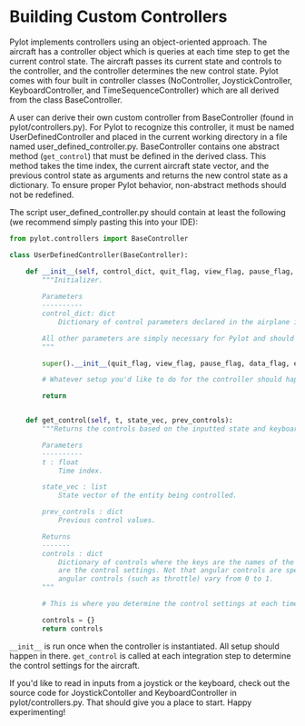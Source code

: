 # Building Custom Controllers

Pylot implements controllers using an object-oriented approach. The aircraft has a controller object which is queries at each time step to get the current control state. The aircraft passes its current state and controls to the controller, and the controller determines the new control state. Pylot comes with four built in controller classes (NoController, JoystickController, KeyboardController, and TimeSequenceController) which are all derived from the class BaseController.

A user can derive their own custom controller from BaseController (found in pylot/controllers.py). For Pylot to recognize this controller, it must be named UserDefinedController and placed in the current working directory in a file named user_defined_controller.py. BaseController contains one abstract method (```get_control```) that must be defined in the derived class. This method takes the time index, the current aircraft state vector, and the previous control state as arguments and returns the new control state as a dictionary. To ensure proper Pylot behavior, non-abstract methods should not be redefined.

The script user_defined_controller.py should contain at least the following (we recommend simply pasting this into your IDE):

```python
from pylot.controllers import BaseController

class UserDefinedController(BaseController):

    def __init__(self, control_dict, quit_flag, view_flag, pause_flag, data_flag, enable_interface):
        """Initializer.
        
        Parameters
        ----------
        control_dict: dict
            Dictionary of control parameters declared in the airplane input JSON.

        All other parameters are simply necessary for Pylot and should not be altered.
        """

        super().__init__(quit_flag, view_flag, pause_flag, data_flag, enable_interface)

        # Whatever setup you'd like to do for the controller should happen here

        return


    def get_control(self, t, state_vec, prev_controls):
        """Returns the controls based on the inputted state and keyboard/joystick inputs.

        Parameters
        ----------
        t : float
            Time index.

        state_vec : list
            State vector of the entity being controlled.

        prev_controls : dict
            Previous control values.

        Returns
        -------
        controls : dict
            Dictionary of controls where the keys are the names of the controls and the values
            are the control settings. Not that angular controls are specified in degrees. Non-
            angular controls (such as throttle) vary from 0 to 1.
        """

        # This is where you determine the control settings at each timestep

        controls = {}
        return controls
```

```__init__``` is run once when the controller is instantiated. All setup should happen in there. ```get_control``` is called at each integration step to determine the control settings for the aircraft.

If you'd like to read in inputs from a joystick or the keyboard, check out the source code for JoystickContoller and KeyboardController in pylot/controllers.py. That should give you a place to start. Happy experimenting!